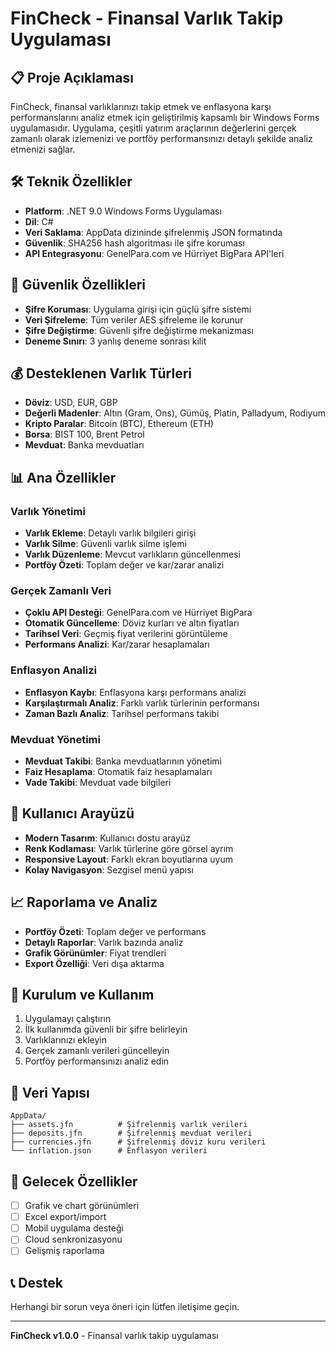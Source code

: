 # FinCheck - Finansal Varlık Takip Uygulaması

## 📋 Proje Açıklaması
FinCheck, finansal varlıklarınızı takip etmek ve enflasyona karşı performanslarını analiz etmek için geliştirilmiş kapsamlı bir Windows Forms uygulamasıdır. Uygulama, çeşitli yatırım araçlarının değerlerini gerçek zamanlı olarak izlemenizi ve portföy performansınızı detaylı şekilde analiz etmenizi sağlar.

## 🛠️ Teknik Özellikler
- **Platform**: .NET 9.0 Windows Forms Uygulaması
- **Dil**: C# 
- **Veri Saklama**: AppData dizininde şifrelenmiş JSON formatında
- **Güvenlik**: SHA256 hash algoritması ile şifre koruması
- **API Entegrasyonu**: GenelPara.com ve Hürriyet BigPara API'leri

## 🔐 Güvenlik Özellikleri
- **Şifre Koruması**: Uygulama girişi için güçlü şifre sistemi
- **Veri Şifreleme**: Tüm veriler AES şifreleme ile korunur
- **Şifre Değiştirme**: Güvenli şifre değiştirme mekanizması
- **Deneme Sınırı**: 3 yanlış deneme sonrası kilit

## 💰 Desteklenen Varlık Türleri
- **Döviz**: USD, EUR, GBP
- **Değerli Madenler**: Altın (Gram, Ons), Gümüş, Platin, Palladyum, Rodiyum
- **Kripto Paralar**: Bitcoin (BTC), Ethereum (ETH)
- **Borsa**: BIST 100, Brent Petrol
- **Mevduat**: Banka mevduatları

## 📊 Ana Özellikler

### Varlık Yönetimi
- **Varlık Ekleme**: Detaylı varlık bilgileri girişi
- **Varlık Silme**: Güvenli varlık silme işlemi
- **Varlık Düzenleme**: Mevcut varlıkların güncellenmesi
- **Portföy Özeti**: Toplam değer ve kar/zarar analizi

### Gerçek Zamanlı Veri
- **Çoklu API Desteği**: GenelPara.com ve Hürriyet BigPara
- **Otomatik Güncelleme**: Döviz kurları ve altın fiyatları
- **Tarihsel Veri**: Geçmiş fiyat verilerini görüntüleme
- **Performans Analizi**: Kar/zarar hesaplamaları

### Enflasyon Analizi
- **Enflasyon Kaybı**: Enflasyona karşı performans analizi
- **Karşılaştırmalı Analiz**: Farklı varlık türlerinin performansı
- **Zaman Bazlı Analiz**: Tarihsel performans takibi

### Mevduat Yönetimi
- **Mevduat Takibi**: Banka mevduatlarının yönetimi
- **Faiz Hesaplama**: Otomatik faiz hesaplamaları
- **Vade Takibi**: Mevduat vade bilgileri

## 🎨 Kullanıcı Arayüzü
- **Modern Tasarım**: Kullanıcı dostu arayüz
- **Renk Kodlaması**: Varlık türlerine göre görsel ayrım
- **Responsive Layout**: Farklı ekran boyutlarına uyum
- **Kolay Navigasyon**: Sezgisel menü yapısı

## 📈 Raporlama ve Analiz
- **Portföy Özeti**: Toplam değer ve performans
- **Detaylı Raporlar**: Varlık bazında analiz
- **Grafik Görünümler**: Fiyat trendleri
- **Export Özelliği**: Veri dışa aktarma

## 🔧 Kurulum ve Kullanım
1. Uygulamayı çalıştırın
2. İlk kullanımda güvenli bir şifre belirleyin
3. Varlıklarınızı ekleyin
4. Gerçek zamanlı verileri güncelleyin
5. Portföy performansınızı analiz edin

## 📁 Veri Yapısı
```
AppData/
├── assets.jfn          # Şifrelenmiş varlık verileri
├── deposits.jfn        # Şifrelenmiş mevduat verileri  
├── currencies.jfn      # Şifrelenmiş döviz kuru verileri
└── inflation.json      # Enflasyon verileri
```

## 🚀 Gelecek Özellikler
- [ ] Grafik ve chart görünümleri
- [ ] Excel export/import
- [ ] Mobil uygulama desteği
- [ ] Cloud senkronizasyonu
- [ ] Gelişmiş raporlama

## 📞 Destek
Herhangi bir sorun veya öneri için lütfen iletişime geçin.

---
**FinCheck v1.0.0** - Finansal varlık takip uygulaması